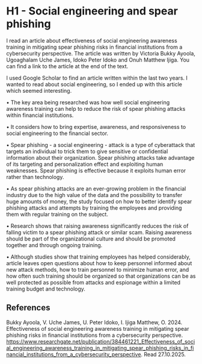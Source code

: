 # H1 - Social engineering and spear phishing

I read an article about effectiveness of social engineering awareness training in mitigating spear phishing risks in financial institutions from a cybersecurity perspective. 
The article was written by Victoria Bukky Ayoola, Ugoaghalam Uche James, Idoko Peter Idoko and Onuh Matthew Ijiga. You can find a link to the article at the end of the text.

I used Google Scholar to find an article written within the last two years. I wanted to read about social engineering, so I ended up with this article which seemed interesting.


•	The key area being researched was how well social engineering awareness training can help to reduce the risk of spear phishing attacks within financial institutions. 

•	It considers how to bring expertise, awareness, and responsiveness to social engineering to the financial sector.

•	Spear phishing - a social engineering - attack is a type of cyberattack that targets an individual to trick them to give sensitive or confidential information about their organization. 
Spear phishing attacks take advantage of its targeting and personalization effect and exploiting human weaknesses. Spear phishing is effective because it exploits human error rather than technology.

•	As spear phishing attacks are an ever-growing problem in the financial industry due to the high value of the data and the possibility to transfer huge amounts of money,
the study focused on how to better identify spear phishing attacks and attempts by training the employees and providing them with regular training on the subject.

•	Research shows that raising awareness significantly reduces the risk of falling victim to a spear phishing attack or similar scam. Raising awareness should be part of the
organizational culture and should be promoted together and through ongoing training.

•	Although studies show that training employees has helped considerably, article leaves open questions about how to keep personnel informed about new attack methods, 
how to train personnel to minimize human error, and how often such training should be organized so that organizations can be as well protected as possible from attacks and 
espionage within a limited training budget and technology.



## References
Bukky Ayoola, V. Uche James, U. Peter Idoko, I. Ijiga Matthew, O. 2024. Effectiveness of social engineering awareness training in mitigating spear phishing risks in financial institutions from a cybersecurity perspective.
https://www.researchgate.net/publication/384461221_Effectiveness_of_social_engineering_awareness_training_in_mitigating_spear_phishing_risks_in_financial_institutions_from_a_cybersecurity_perspective. Read 27.10.2025.
